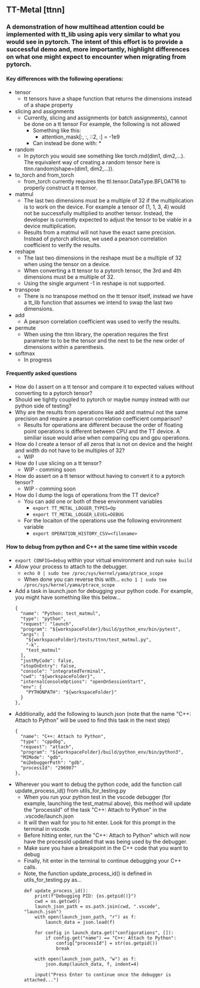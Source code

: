 ## TT-Metal [ttnn]

### A demonstration of how multihead attention could be implemented with tt_lib using apis very similar to what you would see in pytorch.  The intent of this effort is to provide a successful demo and, more importantly, highlight differences on what one might expect to encounter when migrating from pytorch.

#### Key differences with the following operations:
* tensor
    * tt tensors have a shape function that returns the dimensions instead of a shape property
* slicing and assignments
    * Currently, slicing and assignments (or batch assignments), cannot be done on a tt tensor  For example, the following is not allowed
        * Something like this:
            * attention_mask[:, :, ::2, :] = -1e9
        * Can instead be done with:
            *
* random
    * In pytorch you would see something like torch.rnd(dim1, dim2,...).  The equivalent way of creating a random tensor here is ttnn.random(shape=(dim1, dim2,...)).
* to_torch and from_torch
    * from_torch currently requires the ttl.tensor.DataType.BFLOAT16 to properly construct a tt tensor.
* matmul
    * The last two dimensions must be a multiple of 32 if the multiplication is to work on the device.  For example a tensor of (1, 1, 3, 4) would not be successfully multiplied to another tensor.  Instead, the developer is currently expected to adjust the tensor to be viable in a device multiplication.
    * Results from a matmul will not have the exact same precision. Instead of pytorch allclose, we used a pearson correlation coefficient to verify the results.
* reshape
    * The last two dimensions in the reshape must be a multiple of 32 when using the tensor on a device.
    * When converting a tt tensor to a pytorch tensor, the 3rd and 4th dimensions must be a multiple of 32.
    * Using the single argument -1 in reshape is not supported.
* transpose
    * There is no transpose method on the tt tensor itself, instead we have a tt_lib function that assumes we intend to swap the last two dimensions.
* add
    * A pearson correlation coefficient was used to verify the results.
* permute
    * When using the ttnn library, the operation requires the first parameter to to be the tensor and the next to be the new order of dimensions within a parenthesis.
* softmax
    * In progress

#### Frequently asked questions
* How do I assert on a tt tensor and compare it to expected values without converting to a pytorch tensor?
* Should we tightly coupled to pytorch or maybe numpy instead with our python side of testing?
* Why are the results from operations like add and matmul not the same precision and require a pearson correlation coefficient comparison?
    * Results for operations are different because the order of floating point operations is different between CPU and the TT device.  A similiar issue would arise when comparing cpu and gpu operations.
* How do I create a tensor of all zeros that is not on device and the height and width do not have to be multiples of 32?
    * WIP
* How do I use slicing on a tt tensor?
    * WIP - comming soon
* How do assert on a tt tensor without having to convert it to a pytorch tensor?
    * WIP - comming soon
* How do I dump the logs of operations from the TT device?
    * You can add one or both of these environment variables
        *   `export TT_METAL_LOGGER_TYPES=Op`
        *   `export TT_METAL_LOGGER_LEVEL=DEBUG`
    * For the locaiton of the operations use the following environment variable
        * `export OPERATION_HISTORY_CSV=<filename>`

#### How to debug from python and C++ at the same time within vscode
* `export CONFIG=debug` within your virtual environment and run `make build`
* Allow your process to attach to the debugger.
    * `echo 0 | sudo tee /proc/sys/kernel/yama/ptrace_scope`
    * When done you can reverse this with... `echo 1 | sudo tee /proc/sys/kernel/yama/ptrace_scope`
* Add a task in launch.json for debugging your python code.  For example, you might have something like this below...
    ```
    {
      "name": "Python: test_matmul",
      "type": "python",
      "request": "launch",
      "program": "${workspaceFolder}/build/python_env/bin/pytest",
      "args": [
        "${workspaceFolder}/tests/ttnn/test_matmul.py",
        "-k",
        "test_matmul"
      ],
      "justMyCode": false,
      "stopOnEntry": false,
      "console": "integratedTerminal",
      "cwd": "${workspaceFolder}",
      "internalConsoleOptions": "openOnSessionStart",
      "env": {
        "PYTHONPATH": "${workspaceFolder}"
      }
    },
    ```
* Additionally, add the following to launch.json (note that the name "C++: Attach to Python" will be used to find this task in the next step)
    ```
    {
      "name": "C++: Attach to Python",
      "type": "cppdbg",
      "request": "attach",
      "program": "${workspaceFolder}/build/python_env/bin/python3",
      "MIMode": "gdb",
      "miDebuggerPath": "gdb",
      "processId": "296907"
    },
    ```
* Wherever you want to debug the python code, add the function call update_process_id() from utils_for_testing.py
    * When you run your python test in the vscode debugger (for example, launching the test_matmul above), this method will update the "processId" of the task "C++: Attach to Python" in the .vscode/launch.json
    * It will then wait for you to hit enter.  Look for this prompt in the terminal in vscode.
    * Before hitting enter, run the "C++: Attach to Python" which will now have the processId updated that was being used by the debugger.
    * Make sure you have a breakpoint in the C++ code that you want to debug
    * Finally, hit enter in the terminal to continue debugging your C++ calls.
    * Note, the function update_process_id() is defined in utils_for_testing.py as...
        ```
        def update_process_id():
            print(f"Debugging PID: {os.getpid()}")
            cwd = os.getcwd()
            launch_json_path = os.path.join(cwd, ".vscode", "launch.json")
            with open(launch_json_path, "r") as f:
                launch_data = json.load(f)

            for config in launch_data.get("configurations", []):
                if config.get("name") == "C++: Attach to Python":
                    config["processId"] = str(os.getpid())
                    break

            with open(launch_json_path, "w") as f:
                json.dump(launch_data, f, indent=4)

            input("Press Enter to continue once the debugger is attached...")

        ```
